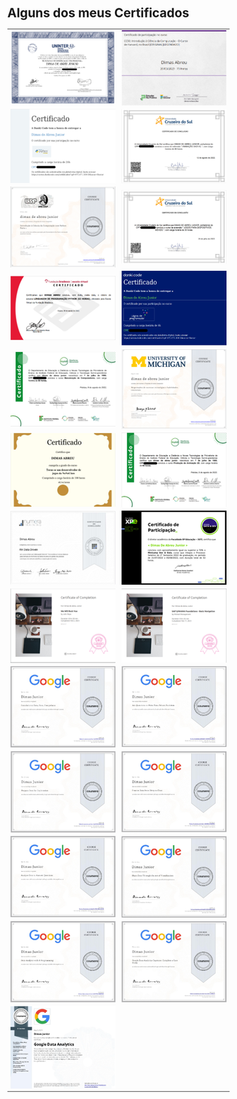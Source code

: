 
# Alguns dos meus Certificados


<table width="100%">
  <tr>
  <td width="50%"><img src="DiplomaInvestigacaoParticular.png"/></td>
  <td width="50%"><img src="CC50.png"/></td>
  </tr>
  <tr>
  <td width="50%"><img src="CursoDePython.png"/></td>
  <td width="50%"><img src="AnimacaoDigital.png"/></td>
  </tr>
  <tr>
  <td width="50%"><img src="IntroducaoCienciaDaComputacaoComPython.png"/></td>
  <td width="50%"><img src="JogosParaDispositivosMoveis.png"/></td>
  </tr>
  <tr>
  <td width="50%"><img src="LinguagemDeProgramacaoPython.png"/></td>
  <td width="50%"><img src="LogicaDeProgramacao.png"/></td>
  </tr>
  <tr>
  <td width="50%"><img src="ManutencaoDeComputadores.png"/></td>
  <td width="50%"><img src="NegociacoesDeSucesso.png"/></td>
  </tr>
  <tr>
  <td width="50%"><img src="NoneClassDev.png"/></td>
  <td width="50%"><img src="ProducaoAnimacao2D.png"/></td>
  </tr>
  <tr>
  <td width="50%"><img src="RHDataDriven.png"/></td>
  <td width="50%"><img src="certificadominicampdata.png"/></td>
  </tr> 
  <tr>
  <td width="50%"><img src="imagem_2023-04-11_131547412.png"/></td>
  <td width="50%"><img src="imagem_2023-04-11_131758138.png"/></td>
  </tr>
  <tr>
  <td width="50%"><img src="Foundations.png"/></td>
  <td width="50%"><img src="AskQuestions.png"/></td>
  </tr>
  <tr>
  <td width="50%"><img src="PrepareData.png"/></td>
  <td width="50%"><img src="DataClean.png"/></td>
  </tr>
  <tr>
  <td width="50%"><img src="AnalyzeData.png"/></td>
  <td width="50%"><img src="ShareData.png"/></td>
  </tr>
  <tr>
  <td width="50%"><img src="RPrograming.png"/></td>
  <td width="50%"><img src="imagem_2023-05-03_203708207.png"/></td>
  </tr>
  <tr>
  <td width="50%"><img src="imagem_2023-05-03_203824984.png"/></td>
  <td width="50%"><img src=""/></td>
  </tr>
  
</table>      
